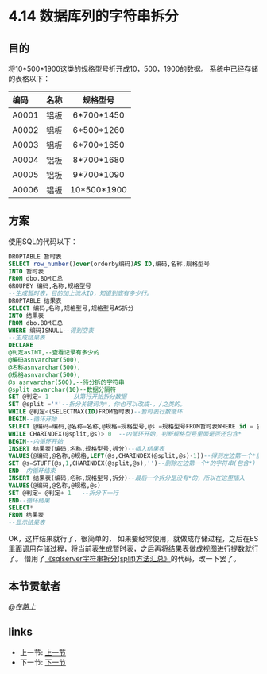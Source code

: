 # 4.14 数据库列的字符串拆分
## 目的
将10\*500\*1900这类的规格型号折开成10，500，1900的数据。
系统中已经存储的表格以下：

|编码|名称|规格型号|
|:----|:--:|:--:|
|A0001	|铝板	|6\*700\*1450|
|A0002	|铝板	|6\*500\*1260|
|A0003	|铝板	|6\*700\*1650|
|A0004	|铝板	|8\*700\*1680|
|A0005	|铝板	|9\*700\*1090|
|A0006	|铝板	|10\*500\*1900|

## 方案
使用SQL的代码以下：
```sql
DROPTABLE 暂时表
SELECT row_number()over(orderby编码)AS ID,编码,名称,规格型号
INTO 暂时表
FROM dbo.BOM汇总
GROUPBY 编码,名称,规格型号
--生成暂时表，目的加上流水ID，知道到底有多少行。
DROPTABLE 结果表
SELECT 编码,名称,规格型号,规格型号AS拆分
INTO 结果表
FROM dbo.BOM汇总
WHERE 编码ISNULL--得到空表
--生成结果表
DECLARE
@判定asINT,--查看记录有多少的
@编码asnvarchar(500),
@名称asnvarchar(500),
@规格asnvarchar(500),
@s asnvarchar(500),--待分拆的字符串
@split asvarchar(10)--数据分隔符
SET @判定= 1     --从第行开始拆分数据
SET @split ='*'--拆分关键词为*，你也可以改成-，/之类的。
WHILE @判定<(SELECTMAX(ID)FROM暂时表)--暂时表行数循环
BEGIN--循环开始
SELECT @编码=编码,@名称=名称,@规格=规格型号,@s =规格型号FROM暂时表WHERE id = @判定--得到排流水号的记录
WHILE CHARINDEX(@split,@s)> 0  --内循环开始，判断规格型号里面是否还包含*
BEGIN--内循环开始
INSERT 结果表(编码,名称,规格型号,拆分)--插入结果表
VALUES(@编码,@名称,@规格,LEFT(@s,CHARINDEX(@split,@s)-1))--得到左边第一个*前的字符串
SET @s=STUFF(@s,1,CHARINDEX(@split,@s),'')--删除左边第一个*的字符串(包含*)
END--内循环结束
INSERT 结果表(编码,名称,规格型号,拆分)--最后一个拆分是没有*的，所以在这里插入
VALUES(@编码,@名称,@规格,@s)
SET @判定= @判定+ 1   --拆分下一行
END--循环结果
SELECT*
FROM 结果表
--显示结果表
```

OK，这样结果就行了，很简单的，
如果要经常使用，就做成存储过程，之后在ES里面调用存储过程，将当前表生成暂时表，之后再将结果表做成视图进行提数就行了。
借用了[《sqlserver字符串拆分(split)方法汇总》](http://www.cnblogs.com/aierong/archive/2008/11/19/sqlserver_split.html)的代码，改一下罢了。

## 本节贡献者
*@在路上*

## links
  * 上一节: [上一节](<04.13.md>)
  * 下一节: [下一节](<05.0.md>)
